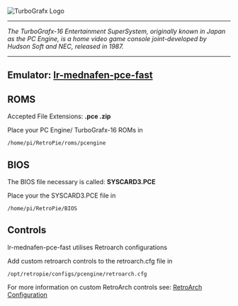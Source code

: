 ![TurboGrafx Logo](http://www.videogameobsession.com/videogame/tg16/logo-TG16-vgo.jpg)
***
_The TurboGrafx-16 Entertainment SuperSystem, originally known in Japan as the PC Engine, is a home video game console joint-developed by Hudson Soft and NEC, released in 1987._
***
## Emulator: [lr-mednafen-pce-fast](https://github.com/libretro/beetle-pce-fast-libretro)

## ROMS
Accepted File Extensions: **.pce .zip**

Place your PC Engine/ TurboGrafx-16 ROMs in
```
/home/pi/RetroPie/roms/pcengine
```

## BIOS

The BIOS file necessary is called: **SYSCARD3.PCE** 

Place your the SYSCARD3.PCE file in 
```
/home/pi/RetroPie/BIOS
```
## Controls

lr-mednafen-pce-fast utilises Retroarch configurations

Add custom retroarch controls to the retroarch.cfg file in
```shell
/opt/retropie/configs/pcengine/retroarch.cfg
```
For more information on custom RetroArch controls see: [RetroArch Configuration](https://github.com/petrockblog/RetroPie-Setup/wiki/RetroArch-Configuration)